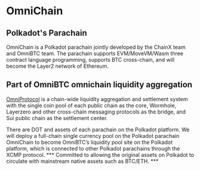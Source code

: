 # OmniChain

## Polkadot's Parachain
OmniChain is a Polkadot parachain jointly developed by the ChainX team and OmniBTC team.
The parachain supports EVM/MoveVM/Wasm three contract language programming, supports BTC cross-chain, and will become the Layer2 network of Ethereum.

## Part of OmniBTC omnichain liquidity aggregation
[OmniProtocol](https://github.com/OmniBTC/OmniProtocol)  is a chain-wide liquidity aggregation and settlement system with the single coin pool of each public chain as the core, Wormhole, Layerzero and other cross-chain messaging protocols as the bridge, and Sui public chain as the settlement center.

There are DOT and assets of each parachain on the Polkadot platform. We will deploy a full-chain single currency pool on the Polkadot parachain OmniChain to become OmniBTC’s liquidity pool site on the Polkadot platform, which is connected to other Polkadot parachains through the XCMP protocol. 
*** Committed to allowing the original assets on Polkadot to circulate with mainstream native assets such as BTC/ETH. ***
